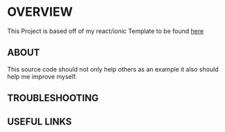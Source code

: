 # OVERVIEW

This Project is based off of my react/ionic Template to be found 
[here](https://github.com/skullfrac/react-ionic-template)

## ABOUT

This source code should not only help others as an example
it also should help me improve myself.

## TROUBLESHOOTING

## USEFUL LINKS

